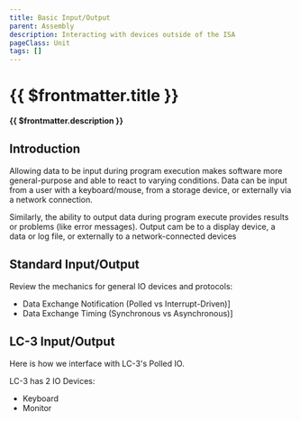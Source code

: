 ```yaml
---
title: Basic Input/Output
parent: Assembly
description: Interacting with devices outside of the ISA
pageClass: Unit
tags: []
---
```


# {{ $frontmatter.title }}
**{{ $frontmatter.description }}**


## Introduction

Allowing data to be input during program execution makes software more general-purpose and able to react to varying conditions. Data can be input from a user with a keyboard/mouse, from a storage device, or externally via a network connection.

Similarly, the ability to output data during program execute provides results or problems (like error messages). Output cam be to a display device, a data or log file, or externally to a network-connected devices

## Standard Input/Output
Review the mechanics for general IO devices and protocols:

- Data Exchange Notification (Polled vs Interrupt-Driven)]
- Data Exchange Timing (Synchronous vs Asynchronous)]

## LC-3 Input/Output
Here is how we interface with LC-3's Polled IO.

LC-3 has 2 IO Devices:
- Keyboard
- Monitor  